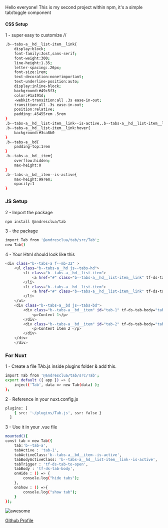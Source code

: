 Hello everyone! 
This is my second project within npm, it's a simple tab/toggle component

#### CSS Setup
1 - super easy to customize //
```sh
.b--tabs-a__hd__list-item__link{
    display:block;
    font-family:Jost,sans-serif;
    font-weight:300;
    line-height:1.35;
    letter-spacing:.26px;
    font-size:1rem;
    text-decoration:none!important;
    text-underline-position:auto;
    display:inline-block;
    background:#49c5f3;
    color:#1a191d;
    -webkit-transition:all .3s ease-in-out;
    transition:all .3s ease-in-out;
    position:relative;
    padding:.45455rem .5rem
}
.b--tabs-a__hd__list-item__link--is-active,.b--tabs-a__hd__list-item__link:focus,
.b--tabs-a__hd__list-item__link:hover{
    background:#3ca8b0
}
.b--tabs-a__bd{
    padding-top:1rem
}
.b--tabs-a__bd__item{
    overflow:hidden;
    max-height:0
}
.b--tabs-a__bd__item--is-active{
    max-height:99rem;
    opacity:1
}
```
### JS Setup
2 - Import the package
```sh
npm install @andresclua/tab
```
3 -  the package
```sh
import Tab from '@andresclua/tab/src/Tab';
new Tab()  
```
4 - Your Html should look like this

```sh
<div class="b--tabs-a f--mb-32" >
    <ul class="b--tabs-a__hd js--tabs-hd">
        <li class="b--tabs-a__hd__list-item">
            <a href="#" class="b--tabs-a__hd__list-item__link" tf-ds-tab-to-open="tab-1">Item1</a>
        </li>
        <li class="b--tabs-a__hd__list-item">
            <a href="#" class="b--tabs-a__hd__list-item__link" tf-ds-tab-to-open="tab-2">Item2</a>
        </li>
    </ul>
    <div class="b--tabs-a__bd js--tabs-bd">
        <div class="b--tabs-a__bd__item" id="tab-1" tf-ds-tab-body="tab-1">
            <p>Content 1</p>
        </div>
        <div class="b--tabs-a__bd__item" id="tab-2" tf-ds-tab-body="tab-2">
            <p>Content item 2 </p>
        </div>
    </div>
    </div>
```

### For Nuxt
1 - Create a file TAb.js inside plugins folder & add this.
```sh
import Tab from '@andresclua/tab/src/Tab';
export default ({ app }) => {
    inject('Tab', data => new Tab(data) );
};
```
2 - Reference in your nuxt.config.js
```sh
plugins: [
    { src: '~/plugins/Tab.js', ssr: false }
  ]
```
3 - Use it in your .vue file
```sh
mounted(){
const tab = new Tab({
    tab:'b--tab-a',
    tabActive : 'tab-1',
    tabActiveClass:'b--tabs-a__bd__item--is-active',
    tabBodyActiveClass: 'b--tabs-a__hd__list-item__link--is-active',
    tabTrigger : 'tf-ds-tab-to-open',
    tabBody : 'tf-ds-tab-body',
    onHide : () => {
        console.log("hide tabs");
    },
    onShow : () =>{
        console.log("show tab");
    }
});
```
![awesome](https://media.giphy.com/media/LeikbswJKXOMM/giphy.gif)

[Github Profile](https://github.com/andresclua/)